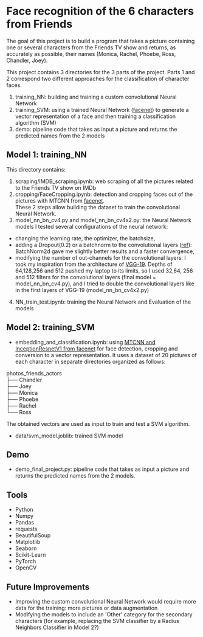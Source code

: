 # Face recognition of the 6 characters from Friends

The goal of this project is to build a program that takes a picture containing one or several characters from the Friends TV show and returns, as accurately as possible, their names (Monica, Rachel, Phoebe, Ross, Chandler, Joey).

This project contains 3 directories for the 3 parts of the project.
Parts 1 and 2 correspond two different approaches for the classification of character faces.

1. training_NN: building and training a custom convolutional Neural Network
2. training_SVM: using a trained Neural Network ([facenet](https://github.com/timesler/facenet-pytorch)) to generate a vector representation of a face and then training a classification algorithm (SVM)
3. demo: pipeline code that takes as input a picture and returns the predicted names from the 2 models

## Model 1: training_NN

This directory contains:
1. scraping/IMDB_scraping.ipynb: web scraping of all the pictures related to the Friends TV show on IMDb
2. cropping/FaceCropping.ipynb: detection and cropping faces out of the pictures with MTCNN from [facenet](https://github.com/timesler/facenet-pytorch).  
These 2 steps allow building the dataset to train the convolutional Neural Network.
3. model_nn_bn_cv4.py and model_nn_bn_cv4x2.py: the Neural Network models 
 I tested several configurations of the neural network: 
  - changing the learning rate, the optimizer, the batchsize,       
  - adding a Dropout(0.2)  or a batchnorm to the convolutional layers ([ref](https://towardsdatascience.com/batch-normalization-and-dropout-in-neural-networks-explained-with-pytorch-47d7a8459bcd)): BatchNorm2d gave me slightly better results and a faster convergence,     
  - modifying the number of out-channels for the convolutional layers:  I took my inspiration from the architecture of [VGG-19](https://www.researchgate.net/figure/llustration-of-the-network-architecture-of-VGG-19-model-conv-means-convolution-FC-means_fig2_325137356). Depths of 64,128,256 and 512 pushed my laptop to its limits, so I used 32,64, 256 and 512 filters for the convolutional layers (final model = model_nn_bn_cv4.py), and I tried to double the convolutional layers like in the first layers of VGG-19 (model_nn_bn_cv4x2.py) 
  
4. NN_train_test.ipynb: training the Neural Network and Evaluation of the models

## Model 2: training_SVM

- embedding_and_classification.ipynb: using [MTCNN and InceptionResnetV1 from facenet](https://github.com/timesler/facenet-pytorch/blob/master/examples/infer.ipynb) for face detection, cropping and conversion to a vector representation. It uses a dataset of 20 pictures of each character in separate directories organized as follows:

photos_friends_actors  
├── Chandler  
├── Joey  
├── Monica  
├── Phoebe  
├── Rachel  
└── Ross
 
The obtained vectors are used as input to train and test a SVM algorithm.

- data/svm_model.joblib: trained SVM model
 
## Demo

- demo_final_project.py: pipeline code that takes as input a picture and returns the predicted names from the 2 models.

## Tools

* Python
* Numpy
* Pandas
* requests
* BeautifulSoup
* Matplotlib
* Seaborn
* Scikit-Learn
* PyTorch
* OpenCV

## Future Improvements

* Improving the custom convolutional Neural Network would require more data for the training: more pictures or data augmentation
* Modifying the models to include an 'Other' category for the secondary characters (for example, replacing the SVM classifier by a Radius Neighbors Classifier in Model 2?)
